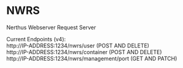# NWRS
Nerthus 
Webserver 
Request 
Server

Current Endpoints (v4): </br>
http://IP-ADDRESS:1234/nwrs/user (POST AND DELETE) </br>
http://IP-ADDRESS:1234/nwrs/container (POST AND DELETE) </br>
http://IP-ADDRESS:1234/nwrs/management/port (GET AND PATCH) </br>
